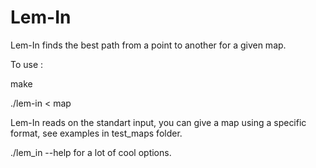 # Lem-In

Lem-In finds the best path from a point to another for a given map.

To use :

make

./lem-in < map

Lem-In reads on the standart input, you can give a map using a specific format, see examples in test_maps folder.

./lem_in --help for a lot of cool options.
